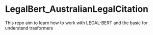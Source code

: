 # LegalBert_AustralianLegalCitation
This repo aim to learn how to work with LEGAL-BERT and the basic for understand trasformers
